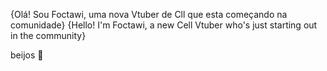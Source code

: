 {Olá! Sou Foctawi, uma nova Vtuber de Cll que esta começando na comunidade} 
{Hello! I'm Foctawi, a new Cell Vtuber who's just starting out in the community}

beijos 🩵
